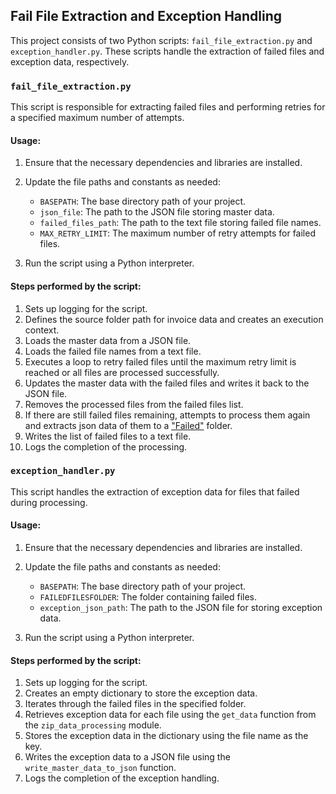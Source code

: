 ## Fail File Extraction and Exception Handling

This project consists of two Python scripts: `fail_file_extraction.py` and `exception_handler.py`. These scripts handle the extraction of failed files and exception data, respectively.

### `fail_file_extraction.py`

This script is responsible for extracting failed files and performing retries for a specified maximum number of attempts.

#### Usage:

1. Ensure that the necessary dependencies and libraries are installed.
2. Update the file paths and constants as needed:

   - `BASEPATH`: The base directory path of your project.
   - `json_file`: The path to the JSON file storing master data.
   - `failed_files_path`: The path to the text file storing failed file names.
   - `MAX_RETRY_LIMIT`: The maximum number of retry attempts for failed files.

3. Run the script using a Python interpreter.

#### Steps performed by the script:

1. Sets up logging for the script.
2. Defines the source folder path for invoice data and creates an execution context.
3. Loads the master data from a JSON file.
4. Loads the failed file names from a text file.
5. Executes a loop to retry failed files until the maximum retry limit is reached or all files are processed successfully.
6. Updates the master data with the failed files and writes it back to the JSON file.
7. Removes the processed files from the failed files list.
8. If there are still failed files remaining, attempts to process them again and extracts json data of them to a ["Failed"](../output/failed/) folder.
9. Writes the list of failed files to a text file.
10. Logs the completion of the processing.

### `exception_handler.py`

This script handles the extraction of exception data for files that failed during processing.

#### Usage:

1. Ensure that the necessary dependencies and libraries are installed.
2. Update the file paths and constants as needed:

   - `BASEPATH`: The base directory path of your project.
   - `FAILEDFILESFOLDER`: The folder containing failed files.
   - `exception_json_path`: The path to the JSON file for storing exception data.

3. Run the script using a Python interpreter.

#### Steps performed by the script:

1. Sets up logging for the script.
2. Creates an empty dictionary to store the exception data.
3. Iterates through the failed files in the specified folder.
4. Retrieves exception data for each file using the `get_data` function from the `zip_data_processing` module.
5. Stores the exception data in the dictionary using the file name as the key.
6. Writes the exception data to a JSON file using the `write_master_data_to_json` function.
7. Logs the completion of the exception handling.
